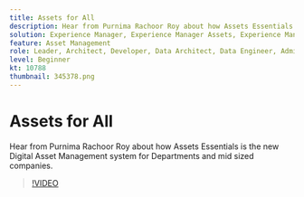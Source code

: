 ```yaml
---
title: Assets for All
description: Hear from Purnima Rachoor Roy about how Assets Essentials is the new Digital Asset Management system for Departments and mid sized companies.
solution: Experience Manager, Experience Manager Assets, Experience Manager as a Cloud Service
feature: Asset Management
role: Leader, Architect, Developer, Data Architect, Data Engineer, Admin, User
level: Beginner
kt: 10788
thumbnail: 345378.png
---
```


# Assets for All

Hear from Purnima Rachoor Roy about how Assets Essentials is the new Digital Asset Management system for Departments and mid sized companies.

>[!VIDEO](https://video.tv.adobe.com/v/345378/?quality=12&learn=on)
